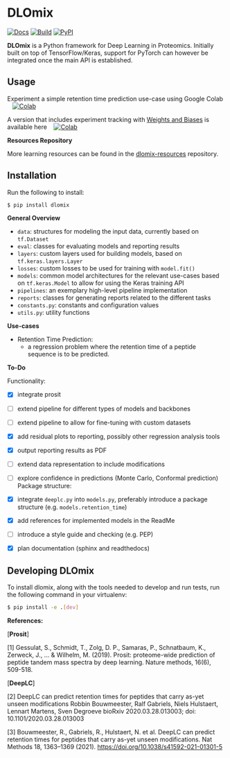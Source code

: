 # DLOmix

[![Docs](https://readthedocs.org/projects/dlomix/badge/?version=stable)](https://dlomix.readthedocs.io/en/stable/?badge=stable)
[![Build](https://github.com/wilhelm-lab/dlomix/actions/workflows/build.yaml/badge.svg)](https://github.com/wilhelm-lab/dlomix/actions/workflows/build.yaml)
[![PyPI](https://github.com/wilhelm-lab/dlomix/actions/workflows/pypi.yaml/badge.svg)](https://github.com/wilhelm-lab/dlomix/actions/workflows/pypi.yaml)

**DLOmix** is a Python framework for Deep Learning in Proteomics. Initially built on top of TensorFlow/Keras, support for PyTorch can however be integrated once the main API is established.

## Usage
Experiment a simple retention time prediction use-case using Google Colab &nbsp;&nbsp; [![Colab](https://colab.research.google.com/assets/colab-badge.svg)](https://colab.research.google.com/github/wilhelm-lab/dlomix/blob/develop/notebooks/Example_RTModel_Walkthrough_colab.ipynb)

A version that includes experiment tracking with [Weights and Biases](https://www.wandb.ai) is available here &nbsp;&nbsp; [![Colab](https://colab.research.google.com/assets/colab-badge.svg)](https://colab.research.google.com/github/wilhelm-lab/dlomix/blob/develop/notebooks/Example_RTModel_Walkthrough_colab-weights-and-biases.ipynb)

**Resources Repository**

More learning resources can be found in the [dlomix-resources](https://github.com/wilhelm-lab/dlomix-resources) repository.

## Installation
Run the following to install:
```bash
$ pip install dlomix
``` 

**General Overview**
-  `data`: structures for modeling the input data, currently based on `tf.Dataset`
-  `eval`: classes for evaluating models and reporting results
-  `layers`: custom layers used for building models, based on `tf.keras.layers.Layer`
-  `losses`: custom losses to be used for training with `model.fit()`
- `models`: common model architectures for the relevant use-cases based on `tf.keras.Model` to allow for using the Keras training API
-  `pipelines`: an exemplary high-level pipeline implementation
-  `reports`: classes for generating reports related to the different tasks
-  `constants.py`: constants and configuration values
-  `utils.py`: utility functions



**Use-cases**

- Retention Time Prediction: 
    - a regression problem where the retention time of a peptide sequence is to be predicted. 



**To-Do**

Functionality:
- [X] integrate prosit
- [ ] extend pipeline for different types of models and backbones
- [ ] extend pipeline to allow for fine-tuning with custom datasets
- [X] add residual plots to reporting, possibly other regression analysis tools
- [X] output reporting results as PDF
- [ ] extend data representation to include modifications
- [ ] explore confidence in predictions (Monte Carlo, Conformal prediction)
Package structure:

- [X] integrate `deeplc.py` into `models.py`, preferably introduce a package structure (e.g. `models.retention_time`)
- [X] add references for implemented models in the ReadMe
- [ ] introduce a style guide and checking (e.g. PEP)
- [X] plan documentation (sphinx and readthedocs)


## Developing DLOmix
To install dlomix, along with the tools needed to develop and run tests, run the following command in your virtualenv:
```bash
$ pip install -e .[dev]
```


**References:**

[**Prosit**]

[1] Gessulat, S., Schmidt, T., Zolg, D. P., Samaras, P., Schnatbaum, K., Zerweck, J., ... & Wilhelm, M. (2019). Prosit: proteome-wide prediction of peptide tandem mass spectra by deep learning. Nature methods, 16(6), 509-518.

[**DeepLC**]

[2] DeepLC can predict retention times for peptides that carry as-yet unseen modifications
Robbin Bouwmeester, Ralf Gabriels, Niels Hulstaert, Lennart Martens, Sven Degroeve
bioRxiv 2020.03.28.013003; doi: 10.1101/2020.03.28.013003

[3] Bouwmeester, R., Gabriels, R., Hulstaert, N. et al. DeepLC can predict retention times for peptides that carry as-yet unseen modifications. Nat Methods 18, 1363–1369 (2021). https://doi.org/10.1038/s41592-021-01301-5
 
